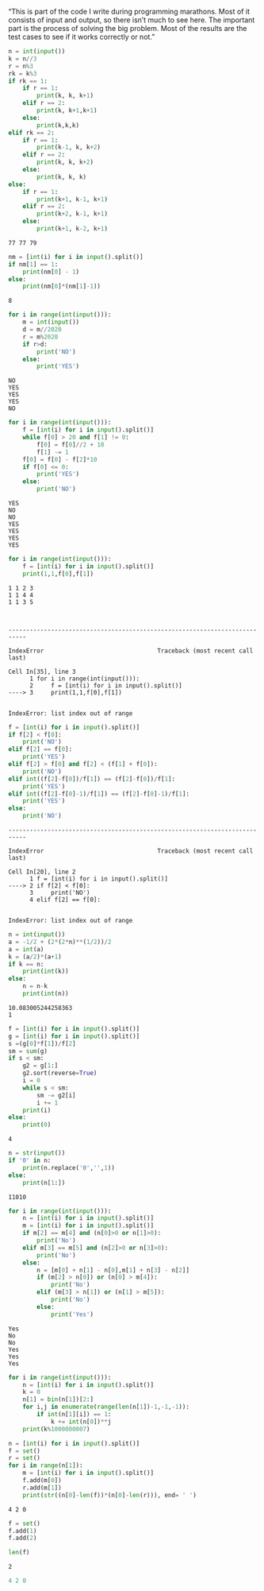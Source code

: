 “This is part of the code I write during programming marathons. Most of it consists of input and output, so there isn’t much to see here. The important part is the process of solving the big problem. Most of the results are the test cases to see if it works correctly or not.”

```python
n = int(input())
k = n//3
r = n%3
rk = k%3
if rk == 1:
    if r == 1:
        print(k, k, k+1)
    elif r == 2:
        print(k, k+1,k+1)
    else:
        print(k,k,k)
elif rk == 2:
    if r == 1:
        print(k-1, k, k+2)
    elif r == 2:
        print(k, k, k+2)
    else:
        print(k, k, k)
else:
    if r == 1:
        print(k+1, k-1, k+1)
    elif r == 2:
        print(k+2, k-1, k+1)
    else:
        print(k+1, k-2, k+1)

```

    77 77 79
    


```python
nm = [int(i) for i in input().split()]
if nm[1] == 1:
    print(nm[0] - 1)
else:
    print(nm[0]*(nm[1]-1))
```

    8
    


```python
for i in range(int(input())):
    m = int(input())
    d = m//2020
    r = m%2020
    if r>d:
        print('NO')
    else:
        print('YES')
```

    NO
    YES
    YES
    YES
    NO
    


```python
for i in range(int(input())):
    f = [int(i) for i in input().split()]
    while f[0] > 20 and f[1] != 0:
        f[0] = f[0]//2 + 10
        f[1] -= 1
    f[0] = f[0] - f[2]*10
    if f[0] <= 0:
        print('YES')
    else:
        print('NO')

```

    YES
    NO
    NO
    YES
    YES
    YES
    YES
    


```python
for i in range(int(input())):
    f = [int(i) for i in input().split()]
    print(1,1,f[0],f[1]) 
```

    1 1 2 3
    1 1 4 4
    1 1 3 5
    


    ---------------------------------------------------------------------------

    IndexError                                Traceback (most recent call last)

    Cell In[35], line 3
          1 for i in range(int(input())):
          2     f = [int(i) for i in input().split()]
    ----> 3     print(1,1,f[0],f[1]) 
    

    IndexError: list index out of range



```python
f = [int(i) for i in input().split()]
if f[2] < f[0]:
    print('NO')
elif f[2] == f[0]:
    print('YES')
elif f[2] > f[0] and f[2] < (f[1] + f[0]):
    print('NO')
elif int((f[2]-f[0])/f[1]) == (f[2]-f[0])/f[1]:
    print('YES')
elif int((f[2]-f[0]-1)/f[1]) == (f[2]-f[0]-1)/f[1]:
    print('YES')
else:
    print('NO')

```


    ---------------------------------------------------------------------------

    IndexError                                Traceback (most recent call last)

    Cell In[20], line 2
          1 f = [int(i) for i in input().split()]
    ----> 2 if f[2] < f[0]:
          3     print('NO')
          4 elif f[2] == f[0]:
    

    IndexError: list index out of range



```python
n = int(input())
a = -1/2 + (2*(2*n)**(1/2))/2
a = int(a)
k = (a/2)*(a+1)
if k == n:
    print(int(k))
else:
    n = n-k
    print(int(n))
```

    10.083005244258363
    1
    


```python
f = [int(i) for i in input().split()]
g = [int(i) for i in input().split()]
s =(g[0]*f[1])/f[2]
sm = sum(g)
if s < sm:
    g2 = g[1:]
    g2.sort(reverse=True)
    i = 0
    while s < sm:
        sm -= g2[i]
        i += 1
    print(i)
else:
    print(0)
```

    4
    


```python
n = str(input())
if '0' in n:
    print(n.replace('0','',1))
else:
    print(n[1:])
```

    11010
    


```python
for i in range(int(input())):
    n = [int(i) for i in input().split()]
    m = [int(i) for i in input().split()]
    if m[2] == m[4] and (n[0]>0 or n[1]>0):
        print('No')
    elif m[3] == m[5] and (n[2]>0 or n[3]>0):
        print('No')
    else:
        n = [m[0] + n[1] - n[0],m[1] + n[3] - n[2]]
        if (m[2] > n[0]) or (n[0] > m[4]):
            print('No')
        elif (m[3] > n[1]) or (n[1] > m[5]):
            print('No')
        else:
            print('Yes')


```

    Yes
    No
    No
    Yes
    Yes
    Yes
    


```python
for i in range(int(input())):
    n = [int(i) for i in input().split()]
    k = 0
    n[1] = bin(n[1])[2:]
    for i,j in enumerate(range(len(n[1])-1,-1,-1)):
        if int(n[1][i]) == 1:
            k += int(n[0])**j
    print(k%1000000007)
```


```python
n = [int(i) for i in input().split()]
f = set()
r = set()
for i in range(n[1]):
    m = [int(i) for i in input().split()]
    f.add(m[0])
    r.add(m[1])
    print(str((n[0]-len(f))*(n[0]-len(r))), end= ' ')
```

    4 2 0 


```python
f = set()
f.add(1)
f.add(2)
```


```python
len(f)
```




    2




```python
4 2 0 

```

